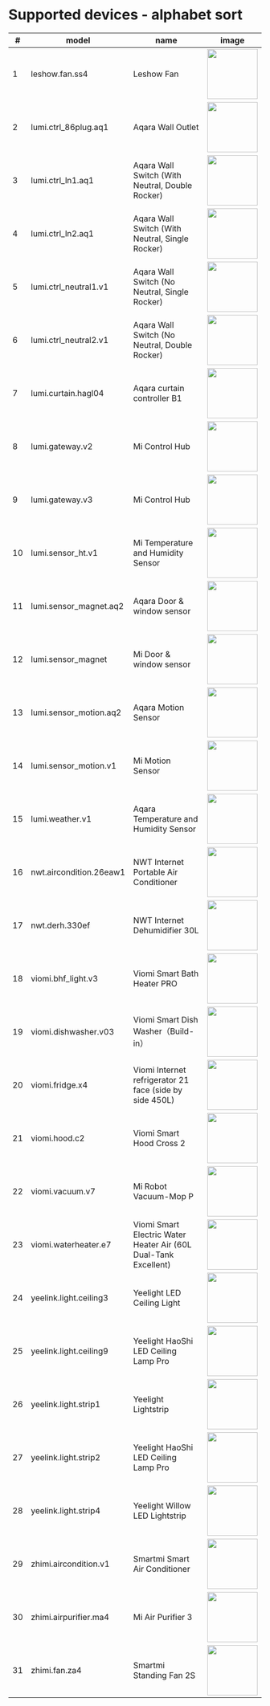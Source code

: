 # Supported devices - alphabet sort

<table><thead><tr><th>#</th><th>model</th><th>name</th><th>image</th></tr></thead><tbody><tr><td>1</td><td>leshow.fan.ss4</td><td>Leshow Fan</td><td><img src="http://static.home.mi.com/app/image/get/file/developer_15560239775peeloic.png" height="100"></td></tr><tr><td>2</td><td>lumi.ctrl_86plug.aq1</td><td>Aqara Wall Outlet</td><td><img src="http://static.home.mi.com/app/image/get/file/developer_1551947140bbugrsl6.png" height="100"></td></tr><tr><td>3</td><td>lumi.ctrl_ln1.aq1</td><td>Aqara Wall Switch (With Neutral, Double Rocker)</td><td><img src="https://cdn.cnbj1.fds.api.mi-img.com/iotweb-product-center/developer_15958305737839HWLXHYa.png?GalaxyAccessKeyId=AKVGLQWBOVIRQ3XLEW&Expires=9223372036854775807&Signature=3GAU7I7iRgLfSd9WGUY2xMDSWr4=" height="100"></td></tr><tr><td>4</td><td>lumi.ctrl_ln2.aq1</td><td>Aqara Wall Switch (With Neutral, Single Rocker)</td><td><img src="http://static.home.mi.com/app/image/get/file/developer_1551947119hpbe1ocz.pnghttp://static.home.mi.com/app/image/get/file/developer_1551947140bbugrsl6.png" height="100"></td></tr><tr><td>5</td><td>lumi.ctrl_neutral1.v1</td><td>Aqara Wall Switch (No Neutral, Single Rocker)</td><td><img src="http://static.home.mi.com/app/image/get/file/developer_1551946259jy9di8hy.png" height="100"></td></tr><tr><td>6</td><td>lumi.ctrl_neutral2.v1</td><td>Aqara Wall Switch (No Neutral, Double Rocker)</td><td><img src="http://static.home.mi.com/app/image/get/file/developer_155194623082wls1kr.png" height="100"></td></tr><tr><td>7</td><td>lumi.curtain.hagl04</td><td>Aqara curtain controller B1</td><td><img src="https://cdn.cnbj1.fds.api.mi-img.com/iotweb-product-center/developer_1595842417673p5sgxavh.png?GalaxyAccessKeyId=AKVGLQWBOVIRQ3XLEW&Expires=9223372036854775807&Signature=kK7kRtnV47OjAqs1pRa074RFg7o=" height="100"></td></tr><tr><td>8</td><td>lumi.gateway.v2</td><td>Mi Control Hub</td><td><img src="http://static.home.mi.com/app/image/get/file/developer_1551946107fwwh1e9d.png" height="100"></td></tr><tr><td>9</td><td>lumi.gateway.v3</td><td>Mi Control Hub</td><td><img src="http://static.home.mi.com/app/image/get/file/developer_1551946283d9yib9nj.png" height="100"></td></tr><tr><td>10</td><td>lumi.sensor_ht.v1</td><td>Mi Temperature and Humidity Sensor</td><td><img src="http://static.home.mi.com/app/image/get/file/developer_1551946270wfcy8jua.png" height="100"></td></tr><tr><td>11</td><td>lumi.sensor_magnet.aq2</td><td>Aqara Door & window sensor</td><td><img src="http://static.home.mi.com/app/image/get/file/developer_15519469912gr3ftq9.png" height="100"></td></tr><tr><td>12</td><td>lumi.sensor_magnet</td><td>Mi Door & window sensor</td><td><img src="http://static.home.mi.com/app/image/get/file/developer_1551946067z8jchf67.png" height="100"></td></tr><tr><td>13</td><td>lumi.sensor_motion.aq2</td><td>Aqara Motion Sensor</td><td><img src="https://static.home.mi.com/app/image/get/file/developer_1568790644fgbf0c5c.png" height="100"></td></tr><tr><td>14</td><td>lumi.sensor_motion.v1</td><td>Mi Motion Sensor</td><td><img src="https://static.home.mi.com/app/image/get/file/developer_1568790614naen5iow.png" height="100"></td></tr><tr><td>15</td><td>lumi.weather.v1</td><td>Aqara Temperature and Humidity Sensor</td><td><img src="http://static.home.mi.com/app/image/get/file/developer_1551946494759k1632.png" height="100"></td></tr><tr><td>16</td><td>nwt.aircondition.26eaw1</td><td>NWT Internet Portable Air Conditioner</td><td><img src="https://cdn.cnbj1.fds.api.mi-img.com/iotweb-product-center/developer_1578644370325XkfNikJ4.png?GalaxyAccessKeyId=AKVGLQWBOVIRQ3XLEW&Expires=9223372036854775807&Signature=1INeFNGZq9V4wV/iRyCcRD7cXqo=" height="100"></td></tr><tr><td>17</td><td>nwt.derh.330ef</td><td>NWT Internet Dehumidifier 30L</td><td><img src="http://static.home.mi.com/app/image/get/file/developer_1566907639xeqcwivl.png" height="100"></td></tr><tr><td>18</td><td>viomi.bhf_light.v3</td><td>Viomi Smart Bath Heater PRO</td><td><img src="https://cdn.cnbj1.fds.api.mi-img.com/iotweb-product-center/developer_1572231814166zuSX5G3s.png?GalaxyAccessKeyId=AKVGLQWBOVIRQ3XLEW&Expires=9223372036854775807&Signature=QXTFfJcX4JRhwkmzslJ0KdX6sIY=" height="100"></td></tr><tr><td>19</td><td>viomi.dishwasher.v03</td><td>Viomi Smart Dish Washer（Build-in）</td><td><img src="http://static.home.mi.com/app/image/get/file/developer_1550041796hetf6yfp.png" height="100"></td></tr><tr><td>20</td><td>viomi.fridge.x4</td><td>Viomi Internet refrigerator 21 face (side by side 450L)</td><td><img src="http://static.home.mi.com/app/image/get/file/developer_1532399873w0ehtbuk.png" height="100"></td></tr><tr><td>21</td><td>viomi.hood.c2</td><td>Viomi Smart  Hood Cross 2</td><td><img src="http://static.home.mi.com/app/image/get/file/developer_15591199583vejh0cw.png" height="100"></td></tr><tr><td>22</td><td>viomi.vacuum.v7</td><td>Mi Robot Vacuum-Mop P</td><td><img src="http://static.home.mi.com/app/image/get/file/developer_156211621715fdn2i1.png" height="100"></td></tr><tr><td>23</td><td>viomi.waterheater.e7</td><td>Viomi Smart Electric Water Heater Air (60L Dual-Tank Excellent)</td><td><img src="http://static.home.mi.com/app/image/get/file/developer_15695782780cdxnt19.png" height="100"></td></tr><tr><td>24</td><td>yeelink.light.ceiling3</td><td>Yeelight LED Ceiling Light</td><td><img src="http://static.home.mi.com/app/image/get/file/developer_1500887836qfgbqwws.png" height="100"></td></tr><tr><td>25</td><td>yeelink.light.ceiling9</td><td>Yeelight HaoShi LED Ceiling Lamp Pro</td><td><img src="http://static.home.mi.com/app/image/get/file/developer_15233531497uxs6o06.png" height="100"></td></tr><tr><td>26</td><td>yeelink.light.strip1</td><td>Yeelight Lightstrip</td><td><img src="http://static.home.mi.com/app/image/get/file/developer_1551948702kcy7aei4.png" height="100"></td></tr><tr><td>27</td><td>yeelink.light.strip2</td><td>Yeelight HaoShi LED Ceiling Lamp Pro</td><td><img src="http://static.home.mi.com/app/image/get/file/developer_15233531497uxs6o06.png" height="100"></td></tr><tr><td>28</td><td>yeelink.light.strip4</td><td>Yeelight Willow LED Lightstrip</td><td><img src="http://static.home.mi.com/app/image/get/file/developer_155263926836bw2kvq.png" height="100"></td></tr><tr><td>29</td><td>zhimi.aircondition.v1</td><td>Smartmi Smart Air Conditioner</td><td><img src="http://static.home.mi.com/app/image/get/file/developer_1551943901u5fhbldk.png" height="100"></td></tr><tr><td>30</td><td>zhimi.airpurifier.ma4</td><td>Mi Air Purifier 3</td><td><img src="http://static.home.mi.com/app/image/get/file/developer_1543307568u9wu6wij.png" height="100"></td></tr><tr><td>31</td><td>zhimi.fan.za4</td><td>Smartmi Standing Fan 2S</td><td><img src="http://static.home.mi.com/app/image/get/file/developer_1541408255kg3xtr1j.png" height="100"></td></tr></tbody></table>